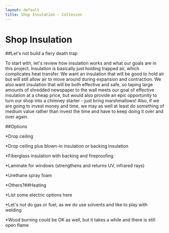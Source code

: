 ```yaml
---
layout: default
title: Shop Insulation - Collexion
---
```


# Shop Insulation

##Let's not build a fiery death trap


To start with, let's review how insulation works and what our goals are in this project. Insulation is basically just holding trapped air, which complicates heat transfer. We want an insulation that will be good to hold air but will still allow air to move around during expansion and contraction. We also want insulation that will be both effective and safe, so taping large amounts of shredded newspaper to the wall meets our goal of effective insulation at a cheap price, but would also provide an epic opportunity to turn our shop into a chimney starter - just bring marshmallows! Also, if we are going to invest money and time, we may as well at least do something of medium value rather than invest the time and have to keep doing it over and over again.

##Options


*Drop ceiling


*Drop ceiling plus blown-in insulation or backing insulation


*Fiberglass insulation with backing and fireproofing


*Laminate for windows (strengthens and returns UV, infrared rays)


*Urethane spray foam


*Others?##Heating


*List some electric options here


*Let's not do gas or fuel, as we do use solvents and like to play with welding


*Wood burning could be OK as well, but it takes a while and there is still open flame